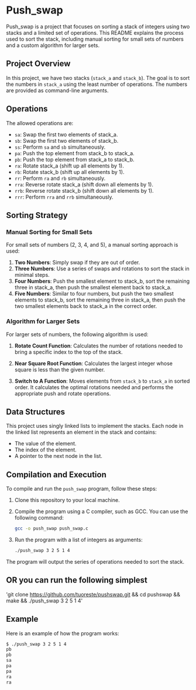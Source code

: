 # Push_swap

Push_swap is a project that focuses on sorting a stack of integers using two stacks and a limited set of operations. This README explains the process used to sort the stack, including manual sorting for small sets of numbers and a custom algorithm for larger sets.

## Project Overview

In this project, we have two stacks (`stack_a` and `stack_b`). The goal is to sort the numbers in `stack_a` using the least number of operations. The numbers are provided as command-line arguments.

## Operations

The allowed operations are:
- `sa`: Swap the first two elements of stack_a.
- `sb`: Swap the first two elements of stack_b.
- `ss`: Perform `sa` and `sb` simultaneously.
- `pa`: Push the top element from stack_b to stack_a.
- `pb`: Push the top element from stack_a to stack_b.
- `ra`: Rotate stack_a (shift up all elements by 1).
- `rb`: Rotate stack_b (shift up all elements by 1).
- `rr`: Perform `ra` and `rb` simultaneously.
- `rra`: Reverse rotate stack_a (shift down all elements by 1).
- `rrb`: Reverse rotate stack_b (shift down all elements by 1).
- `rrr`: Perform `rra` and `rrb` simultaneously.

## Sorting Strategy

### Manual Sorting for Small Sets

For small sets of numbers (2, 3, 4, and 5), a manual sorting approach is used:

1. **Two Numbers**: Simply swap if they are out of order.
2. **Three Numbers**: Use a series of swaps and rotations to sort the stack in minimal steps.
3. **Four Numbers**: Push the smallest element to stack_b, sort the remaining three in stack_a, then push the smallest element back to stack_a.
4. **Five Numbers**: Similar to four numbers, but push the two smallest elements to stack_b, sort the remaining three in stack_a, then push the two smallest elements back to stack_a in the correct order.

### Algorithm for Larger Sets

For larger sets of numbers, the following algorithm is used:

1. **Rotate Count Function**: Calculates the number of rotations needed to bring a specific index to the top of the stack.

2. **Near Square Root Function**: Calculates the largest integer whose square is less than the given number.

3. **Switch to A Function**: Moves elements from `stack_b` to `stack_a` in sorted order. It calculates the optimal rotations needed and performs the appropriate push and rotate operations.

## Data Structures

This project uses singly linked lists to implement the stacks. Each node in the linked list represents an element in the stack and contains:
- The value of the element.
- The index of the element.
- A pointer to the next node in the list.

## Compilation and Execution

To compile and run the `push_swap` program, follow these steps:

1. Clone this repository to your local machine.
2. Compile the program using a C compiler, such as GCC. You can use the following command:

    ```bash
    gcc -o push_swap push_swap.c
    ```

3. Run the program with a list of integers as arguments:

    ```bash
    ./push_swap 3 2 5 1 4
    ```

The program will output the series of operations needed to sort the stack.

## OR you can run the following simplest

'git clone https://github.com/tuoreste/pushswap.git && cd pushswap && make && ./push_swap 3 2 5 1 4'

## Example

Here is an example of how the program works:

```bash
$ ./push_swap 3 2 5 1 4
pb
pb
sa
pa
pa
ra
ra
